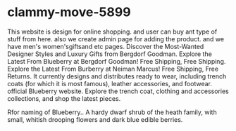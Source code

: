 # clammy-move-5899
This website is design for online shopping. and user can buy ant type of stuff from here. also we create admin page for adding the product. and we have men's women'sgiftsand etc pages. Discover the Most-Wanted Designer Styles and Luxury Gifts from Bergdorf Goodman. Explore the Latest From Blueberry at Bergdorf Goodman! Free Shipping, 
Free Shipping. Explore the Latest From Burberry at Neiman Marcus! Free Shipping, Free Returns.
It currently designs and distributes ready to wear, including trench coats (for which it is most famous), leather accessories, and footwear.
official Blueberry website. Explore the trench coat, clothing and accessories collections, and shop the latest pieces.

Rfor naming of Blueberry..
A hardy dwarf shrub of the heath family, with small, whitish drooping flowers and dark blue edible berries.
